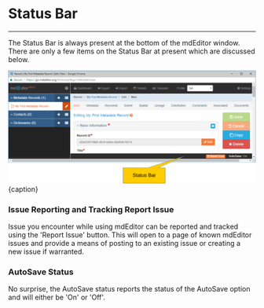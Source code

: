 # Status Bar
---

The Status Bar is always present at the bottom of the mdEditor window.  There are only a few items on the Status Bar at present which are discussed below.

![The Status Bar](/assets/get-started/status-bar.png){caption}

### Issue Reporting and Tracking <span class="btn btn-warning btn-xs"> <i class="fa fa-github"></i> Report Issue</span> 

Issue you encounter while using mdEditor can be reported and tracked using the 'Report Issue' button.  This will open to a page of known mdEditor issues and provide a means of posting to an existing issue or creating a new issue if warranted. 

### AutoSave Status

No surprise, the AutoSave status reports the status of the AutoSave option and will either be 'On' or 'Off'.
